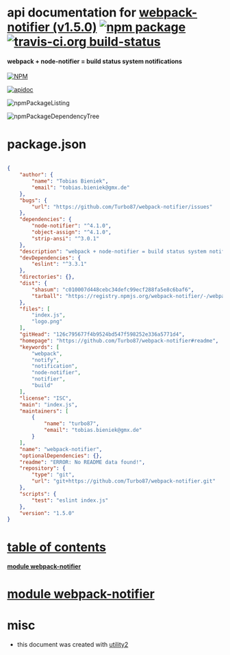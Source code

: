 # api documentation for  [webpack-notifier (v1.5.0)](https://github.com/Turbo87/webpack-notifier#readme)  [![npm package](https://img.shields.io/npm/v/npmdoc-webpack-notifier.svg?style=flat-square)](https://www.npmjs.org/package/npmdoc-webpack-notifier) [![travis-ci.org build-status](https://api.travis-ci.org/npmdoc/node-npmdoc-webpack-notifier.svg)](https://travis-ci.org/npmdoc/node-npmdoc-webpack-notifier)
#### webpack + node-notifier = build status system notifications

[![NPM](https://nodei.co/npm/webpack-notifier.png?downloads=true)](https://www.npmjs.com/package/webpack-notifier)

[![apidoc](https://npmdoc.github.io/node-npmdoc-webpack-notifier/build/screenCapture.buildNpmdoc.browser._2Fhome_2Ftravis_2Fbuild_2Fnpmdoc_2Fnode-npmdoc-webpack-notifier_2Ftmp_2Fbuild_2Fapidoc.html.png)](https://npmdoc.github.io/node-npmdoc-webpack-notifier/build/apidoc.html)

![npmPackageListing](https://npmdoc.github.io/node-npmdoc-webpack-notifier/build/screenCapture.npmPackageListing.svg)

![npmPackageDependencyTree](https://npmdoc.github.io/node-npmdoc-webpack-notifier/build/screenCapture.npmPackageDependencyTree.svg)



# package.json

```json

{
    "author": {
        "name": "Tobias Bieniek",
        "email": "tobias.bieniek@gmx.de"
    },
    "bugs": {
        "url": "https://github.com/Turbo87/webpack-notifier/issues"
    },
    "dependencies": {
        "node-notifier": "^4.1.0",
        "object-assign": "^4.1.0",
        "strip-ansi": "^3.0.1"
    },
    "description": "webpack + node-notifier = build status system notifications",
    "devDependencies": {
        "eslint": "^3.3.1"
    },
    "directories": {},
    "dist": {
        "shasum": "c010007d448cebc34defc99ecf288fa5e8c6baf6",
        "tarball": "https://registry.npmjs.org/webpack-notifier/-/webpack-notifier-1.5.0.tgz"
    },
    "files": [
        "index.js",
        "logo.png"
    ],
    "gitHead": "126c795677f4b9524bd547f598252e336a5771d4",
    "homepage": "https://github.com/Turbo87/webpack-notifier#readme",
    "keywords": [
        "webpack",
        "notify",
        "notification",
        "node-notifier",
        "notifier",
        "build"
    ],
    "license": "ISC",
    "main": "index.js",
    "maintainers": [
        {
            "name": "turbo87",
            "email": "tobias.bieniek@gmx.de"
        }
    ],
    "name": "webpack-notifier",
    "optionalDependencies": {},
    "readme": "ERROR: No README data found!",
    "repository": {
        "type": "git",
        "url": "git+https://github.com/Turbo87/webpack-notifier.git"
    },
    "scripts": {
        "test": "eslint index.js"
    },
    "version": "1.5.0"
}
```



# <a name="apidoc.tableOfContents"></a>[table of contents](#apidoc.tableOfContents)

#### [module webpack-notifier](#apidoc.module.webpack-notifier)



# <a name="apidoc.module.webpack-notifier"></a>[module webpack-notifier](#apidoc.module.webpack-notifier)



# misc
- this document was created with [utility2](https://github.com/kaizhu256/node-utility2)
